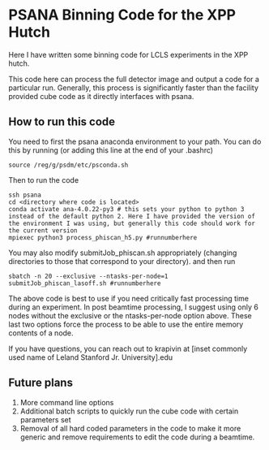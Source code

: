# PSANA Binning Code for the XPP Hutch
Here I have written some binning code for LCLS experiments in the XPP hutch.

This code here can process the full detector image and output a code for a particular run. Generally, this process is significantly faster than the facility provided cube code as it directly interfaces with psana.

## How to run this code
You need to first the psana anaconda environment to your path. You can do this by running (or adding this line at the end of your .bashrc)
```
source /reg/g/psdm/etc/psconda.sh
```
Then to run the code
```
ssh psana
cd <directory where code is located>
conda activate ana-4.0.22-py3 # this sets your python to python 3 instead of the default python 2. Here I have provided the version of the environment I was using, but generally this code should work for the current version
mpiexec python3 process_phiscan_h5.py #runnumberhere
```
You may also modify submitJob_phiscan.sh appropriately (changing directories to those that correspond to your directory). and then run
```
sbatch -n 20 --exclusive --ntasks-per-node=1 submitJob_phiscan_lasoff.sh #runnumberhere
```
The above code is best to use if you need critically fast processing time during an experiment. In post beamtime processing, I suggest using only 6 nodes without the exclusive or the ntasks-per-node option above. These last two options force the process to be able to use the entire memory contents of a node.

If you have questions, you can reach out to krapivin at [inset commonly used name of Leland Stanford Jr. University].edu

## Future plans
1. More command line options
2. Additional batch scripts to quickly run the cube code with certain parameters set
3. Removal of all hard coded parameters in the code to make it more generic and remove requirements to edit the code during a beamtime.